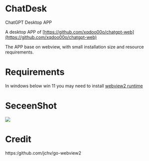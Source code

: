 # ChatDesk

ChatGPT Desktop APP

A desktop APP of [https://github.com/xqdoo00o/chatgpt-web](https://github.com/xqdoo00o/chatgpt-web)

The APP base on webview, with small installation size and resource requirements.

# Requirements

In windows below win 11 you may need to install [webview2 runtime](https://developer.microsoft.com/en-us/microsoft-edge/webview2/#download-section)

# SeceenShot

![](https://ipfs.ee/ipfs/QmWXLDrs94fN55iRXVwzjmK6U6mp9rVaekWEAGmYiiMtS3/6e0b366e-9301-49c8-9fb1-813957546f23.png)


# Credit 

https:/github.com/jchv/go-webview2
